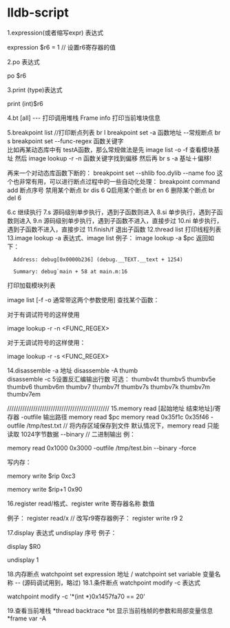 # lldb-script
1.expression(或者缩写expr)  表达式 

expression $r6 = 1   // 设置r6寄存器的值

2.po 表达式

po $r6

3.print (type)表达式

print (int)$r6

4.bt [all]   --- 打印调用堆栈
    Frame info 打印当前堆块信息

5.breakpoint list     //打印断点列表
br l
breakpoint set -a 函数地址   --常规断点
br s 
breakpoint set --func-regex 函数关键字  
比如再某动态库中有 testA函数，那么常规做法是先 image list -o -f 查看模块基址 然后 image lookup -r -n 函数关键字找到偏移   然后再 br s -a 基址＋偏移!

再来一个对动态库函数下断的：
breakpoint set --shlib foo.dylib --name foo
这个也非常有用，可以进行断点过程中的一些自动化处理：
breakpoint command add 断点序号
禁用某个断点   br dis 6
Q启用某个断点    br en 6
删除某个断点     br del 6

6.c   继续执行
7.s 源码级别单步执行，遇到子函数则进入
8.si 单步执行，遇到子函数则进入
9.n 源码级别单步执行，遇到子函数不进入，直接步过
10.ni 单步执行，遇到子函数不进入，直接步过
11.finish/f 退出子函数
12.thread list 打印线程列表
13.image lookup -a 表达式、image list
例子：
image lookup -a $pc
返回如下：

      Address: debug[0x0000b236] (debug.__TEXT.__text + 1254)

      Summary: debug`main + 58 at main.m:16

打印加载模块列表

image list [-f -o 通常带这两个参数使用]
查找某个函数：

对于有调试符号的这样使用

image lookup -r -n <FUNC_REGEX>

对于无调试符号的这样使用：

image lookup -r -s <FUNC_REGEX>

14.disassemble -a 地址
disassemble -A thumb    
disassemble -c 5设置反汇编输出行数
可选：
thumbv4t
thumbv5
thumbv5e
thumbv6
thumbv6m
thumbv7
thumbv7f
thumbv7s
thumbv7k
thumbv7m
thumbv7em

///////////////////////////////////////////////
15.memory read [起始地址 结束地址]/寄存器 -outfile 输出路径
memory read $pc
memory read 0x35f1c 0x35f46 -outfile /tmp/test.txt  // 将内存区域保存到文件
默认情况下，memory read 只能读取 1024字节数据
--binary // 二进制输出
例：

memory read 0x1000 0x3000 -outfile /tmp/test.bin --binary -force

写内存：

memory write $rip 0xc3

memory write $rip+1 0x90




16.register read/格式、register write 寄存器名称 数值

例子：
register read/x
// 改写r9寄存器例子：
register write r9 2

17.display 表达式     undisplay 序号
例子：

display $R0

undisplay 1


18.内存断点 watchpoint set expression 地址    /  watchpoint set variable 变量名称 -- (源码调试用到，略过)
18.1.条件断点 watchpoint modify -c 表达式

watchpoint modify -c '*(int *)0x1457fa70 == 20'

19.查看当前堆栈
*thread backtrace
*bt
显示当前栈帧的参数和局部变量信息
*frame var -A
